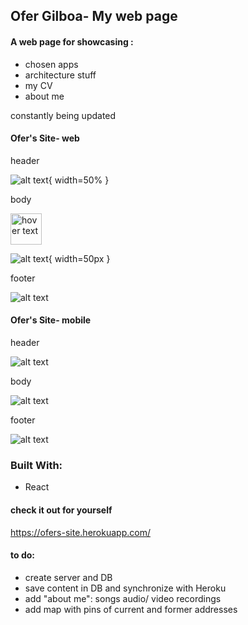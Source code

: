 ## Ofer Gilboa- My web page 
 
#### A web page for showcasing :
- chosen apps
- architecture stuff  
- my CV
- about me

constantly being updated 


#### Ofer's Site- web

header

![alt text](src/img/OfersSite/header.PNG "Ofer's Site"){ width=50% }

body

 <img src="src/img/OfersSite/body.PNG" width="50" title="hover text">

![alt text](src/img/OfersSite/body.PNG "Ofer's Site"){ width=50px }

footer

![alt text](src/img/OfersSite/ZBar.PNG "Ofer's Site")


#### Ofer's Site- mobile

header

![alt text](src/img/OfersSite/headerM.PNG "Ofer's Site") 

body

![alt text](src/img/OfersSite/bodyM.PNG "Ofer's Site")

footer

![alt text](src/img/OfersSite/ZBarM.PNG "Ofer's Site")




### Built With:
- React


#### check it out for yourself 
 https://ofers-site.herokuapp.com/


#### to do:
- create server and DB
- save content in DB and synchronize with Heroku
- add "about me": songs audio/ video recordings
- add map with pins of current and former addresses
